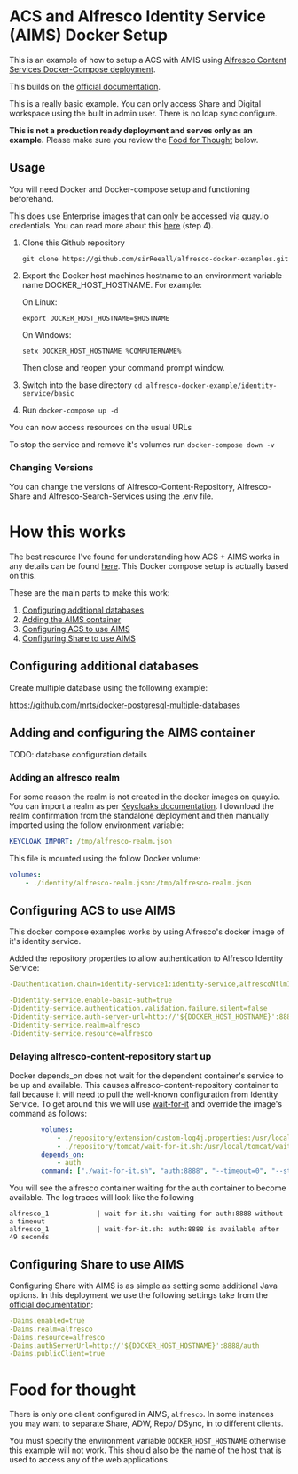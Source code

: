 # ACS and Alfresco Identity Service (AIMS) Docker Setup

This is an example of how to setup a ACS with AMIS using [Alfresco Content Services Docker-Compose deployment](https://docs.alfresco.com/content-services/latest/install/containers/docker-compose/).

This builds on the [official documentation](https://docs.alfresco.com/identity-service/latest/tutorial/sso/saml/).

This is a really basic example. You can only access Share and Digital workspace using the built in admin user. There is no ldap sync configure.

**This is not a production ready deployment and serves only as an example.** Please make sure you review the [Food for Thought](#Food-for-thought) below.

## Usage

You will need Docker and Docker-compose setup and functioning beforehand.

This does use Enterprise images that can only be accessed via quay.io credentials. You can read more about this [here](https://docs.alfresco.com/content-services/latest/install/containers/docker-compose/) (step 4).

1. Clone this Github repository

    `git clone https://github.com/sirReeall/alfresco-docker-examples.git`

1. Export the Docker host machines hostname to an environment variable name DOCKER_HOST_HOSTNAME. For example:

    On Linux:

    `export DOCKER_HOST_HOSTNAME=$HOSTNAME`

    On Windows:

    `setx DOCKER_HOST_HOSTNAME %COMPUTERNAME%`

    Then close and reopen your command prompt window.

1. Switch into the base directory `cd alfresco-docker-example/identity-service/basic`
1. Run `docker-compose up -d`

You can now access resources on the usual URLs

To stop the service and remove it's volumes run `docker-compose down -v`

### Changing Versions

You can change the versions of Alfresco-Content-Repository, Alfresco-Share and Alfresco-Search-Services using the .env file.

# How this works

The best resource I've found for understanding how ACS + AIMS works in any details can be found [here](https://hub.alfresco.com/t5/alfresco-content-services-blog/deploying-alfresco-dbp-with-identity-service-using-docker/ba-p/299338). This Docker compose setup is actually based on this. 

These are the main parts to make this work:

1. [Configuring additional databases](#Configuring-additional-databases)
2. [Adding the AIMS container](#Adding-the-AIMS-container)
3. [Configuring ACS to use AIMS](#Configuring-ACS-to-use-AIMS)
4. [Configuring Share to use AIMS](#Configuring-Share-to-use-AIMS)

## Configuring additional databases

Create multiple database using the following example:

https://github.com/mrts/docker-postgresql-multiple-databases

## Adding and configuring the AIMS container

TODO: database configuration details

### Adding an alfresco realm

For some reason the realm is not created in the docker images on quay.io. You can import a realm as per [Keycloaks documentation](https://hub.docker.com/r/jboss/keycloak/). I download the realm confirmation from the standalone deployment and then manually imported using the follow environment variable:

```yaml
KEYCLOAK_IMPORT: /tmp/alfresco-realm.json
```
This file is mounted using the follow Docker volume:

```yaml
volumes: 
    - ./identity/alfresco-realm.json:/tmp/alfresco-realm.json
```

## Configuring ACS to use AIMS

This docker compose examples works by using Alfresco's docker image of it's identity service. 

Added the repository properties to allow authentication to Alfresco Identity Service:

```yaml
-Dauthentication.chain=identity-service1:identity-service,alfrescoNtlm1:alfrescoNtlm

-Didentity-service.enable-basic-auth=true
-Didentity-service.authentication.validation.failure.silent=false
-Didentity-service.auth-server-url=http://'${DOCKER_HOST_HOSTNAME}':8888/auth
-Didentity-service.realm=alfresco
-Didentity-service.resource=alfresco
```

### Delaying alfresco-content-repository start up

Docker depends_on does not wait for the dependent container's service to be up and available. This causes alfresco-content-repository container to fail because it will need to pull the well-known configuration from Identity Service. To get around this we will use [wait-for-it](https://github.com/vishnubob/wait-for-it) and override the image's command as follows:

```yaml
        volumes: 
            - ./repository/extension/custom-log4j.properties:/usr/local/tomcat/shared/classes/alfresco/extension/custom-log4j.properties
            - ./repository/tomcat/wait-for-it.sh:/usr/local/tomcat/wait-for-it.sh
        depends_on: 
            - auth
        command: ["./wait-for-it.sh", "auth:8888", "--timeout=0", "--strict", "--", "catalina.sh", "run", "-security"]
```

You will see the alfresco container waiting for the auth container to become available. The log traces will look like the following

```log
alfresco_1            | wait-for-it.sh: waiting for auth:8888 without a timeout
alfresco_1            | wait-for-it.sh: auth:8888 is available after 49 seconds
```

## Configuring Share to use AIMS

Configuring Share with AIMS is as simple as setting some additional Java options. In this deployment we use the following settings take from the [official documentation](https://docs.alfresco.com/identity-service/latest/tutorial/sso/saml/#step-9-configure-alfresco-share-properties):

```yaml
-Daims.enabled=true
-Daims.realm=alfresco
-Daims.resource=alfresco
-Daims.authServerUrl=http://'${DOCKER_HOST_HOSTNAME}':8888/auth
-Daims.publicClient=true
```

# Food for thought

There is only one client configured in AIMS, `alfresco`. In some instances you may want to separate Share, ADW, Repo/ DSync, in to different clients.

You must specify the environment variable `DOCKER_HOST_HOSTNAME` otherwise this example will not work. This should also be the name of the host that is used to access any of the web applications.

